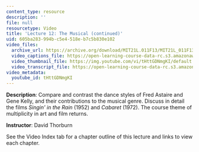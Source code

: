 ```yaml
---
content_type: resource
description: ''
file: null
resourcetype: Video
title: 'Lecture 12: The Musical (continued)'
uid: 605ba283-994b-c5e4-518e-b7c5b830e102
video_files:
  archive_url: https://archive.org/download/MIT21L.011F13/MIT21L_011F13_L12_300k.mp4
  video_captions_file: https://open-learning-course-data-rc.s3.amazonaws.com/21l-011-the-film-experience-fall-2013/bb2d8415570b58028fdb7fa1de2c0256_tHttGDNmgKI.vtt
  video_thumbnail_file: https://img.youtube.com/vi/tHttGDNmgKI/default.jpg
  video_transcript_file: https://open-learning-course-data-rc.s3.amazonaws.com/21l-011-the-film-experience-fall-2013/9e00ac81bcdc20a6d5146b64277302ae_tHttGDNmgKI.pdf
video_metadata:
  youtube_id: tHttGDNmgKI
---
```


**Description**: Compare and contrast the dance styles of Fred Astaire and Gene Kelly, and their contributions to the musical genre. Discuss in detail the films _Singin' in the Rain_ (1952) and _Cabaret_ (1972). The course theme of multiplicity in art and film returns.

**Instructor**: David Thorburn

See the Video Index tab for a chapter outline of this lecture and links to view each chapter.